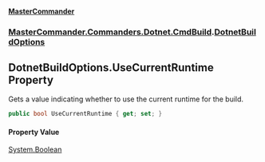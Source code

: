 #### [MasterCommander](MasterCommander.md 'MasterCommander')
### [MasterCommander.Commanders.Dotnet.CmdBuild](MasterCommander.md#MasterCommander.Commanders.Dotnet.CmdBuild 'MasterCommander.Commanders.Dotnet.CmdBuild').[DotnetBuildOptions](DotnetBuildOptions.md 'MasterCommander.Commanders.Dotnet.CmdBuild.DotnetBuildOptions')

## DotnetBuildOptions.UseCurrentRuntime Property

Gets a value indicating whether to use the current runtime for the build.

```csharp
public bool UseCurrentRuntime { get; set; }
```

#### Property Value
[System.Boolean](https://docs.microsoft.com/en-us/dotnet/api/System.Boolean 'System.Boolean')